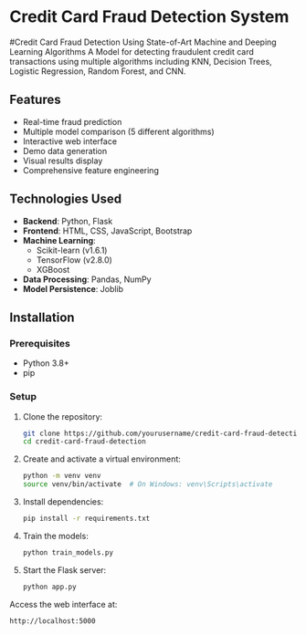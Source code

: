 # Credit Card Fraud Detection System

<!-- ![Fraud Detection Demo](demo.gif) <!-- Add a demo gif if available -->
#Credit Card Fraud Detection Using State-of-Art Machine and Deeping Learning Algorithms
A Model for detecting fraudulent credit card transactions using multiple algorithms including KNN, Decision Trees, Logistic Regression, Random Forest, and CNN.

## Features

- Real-time fraud prediction
- Multiple model comparison (5 different algorithms)
- Interactive web interface
- Demo data generation
- Visual results display
- Comprehensive feature engineering

## Technologies Used

- **Backend**: Python, Flask
- **Frontend**: HTML, CSS, JavaScript, Bootstrap
- **Machine Learning**:
  - Scikit-learn (v1.6.1)
  - TensorFlow (v2.8.0)
  - XGBoost
- **Data Processing**: Pandas, NumPy
- **Model Persistence**: Joblib

## Installation

### Prerequisites

- Python 3.8+
- pip

### Setup

1. Clone the repository:
   ```bash
   git clone https://github.com/yourusername/credit-card-fraud-detection.git
   cd credit-card-fraud-detection   
2. Create and activate a virtual environment:
   ```bash
   python -m venv venv
   source venv/bin/activate  # On Windows: venv\Scripts\activate
3. Install dependencies:
   ```bash
   pip install -r requirements.txt
4. Train the models:
   ```bash
   python train_models.py
5. Start the Flask server:
   ```bash
   python app.py
  Access the web interface at:
  ```bash
  http://localhost:5000
  
